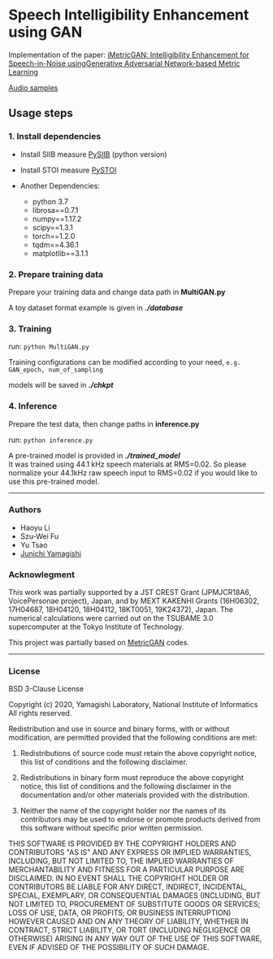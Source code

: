 # Speech Intelligibility Enhancement using GAN 	

Implementation of the paper: [iMetricGAN: Intelligibility Enhancement for Speech-in-Noise usingGenerative Adversarial Network-based Metric Learning](https://arxiv.org/abs/2004.00932)

[Audio samples](https://nii-yamagishilab.github.io/samples-iMetricGAN)

## Usage steps

### 1. Install dependencies

* Install SIIB measure [PySIIB](https://github.com/kamo-naoyuki/pySIIB) (python version)

* Install STOI measure [PySTOI](https://github.com/mpariente/pystoi)

* Another Dependencies:
    * python 3.7
    * librosa==0.7.1
    * numpy==1.17.2
    * scipy==1.3.1
    * torch==1.2.0
    * tqdm==4.36.1
    * matplotlib==3.1.1

### 2. Prepare training data

Prepare your training data and change data path in **MultiGAN.py**

A toy dataset format example is given in ***./database***

### 3. Training

run: `python MultiGAN.py`

Training configurations can be modified according to your need, `e.g. GAN_epoch, num_of_sampling`

models will be saved in ***./chkpt*** 

### 4. Inference

Prepare the test data, then change paths in **inference.py**

run: `python inference.py`

A pre-trained model is provided in  ***./trained_model***  <br/>It was trained using 44.1 kHz speech materials at RMS=0.02. So please normalize your 44.1kHz raw speech input to RMS=0.02 if you would like to use this pre-trained model.

---

### Authors
* Haoyu Li
* Szu-Wei Fu
* Yu Tsao
* [Junichi Yamagishi](https://nii-yamagishilab.github.io/)

### Acknowlegment

This work was partially supported by a JST CREST Grant (JPMJCR18A6, VoicePersonae project), Japan, and by MEXT KAKENHI Grants (16H06302, 17H04687, 18H04120, 18H04112, 18KT0051, 19K24372), Japan. The numerical calculations were carried out on the TSUBAME 3.0 supercomputer at the Tokyo Institute of Technology.


This project was partially based on [MetricGAN](https://github.com/JasonSWFu/MetricGAN) codes.


---
### License

BSD 3-Clause License

Copyright (c) 2020, Yamagishi Laboratory, National Institute of Informatics
All rights reserved.

Redistribution and use in source and binary forms, with or without
modification, are permitted provided that the following conditions are met:

1. Redistributions of source code must retain the above copyright notice, this
   list of conditions and the following disclaimer.

2. Redistributions in binary form must reproduce the above copyright notice,
   this list of conditions and the following disclaimer in the documentation
   and/or other materials provided with the distribution.

3. Neither the name of the copyright holder nor the names of its
   contributors may be used to endorse or promote products derived from
   this software without specific prior written permission.

THIS SOFTWARE IS PROVIDED BY THE COPYRIGHT HOLDERS AND CONTRIBUTORS "AS IS"
AND ANY EXPRESS OR IMPLIED WARRANTIES, INCLUDING, BUT NOT LIMITED TO, THE
IMPLIED WARRANTIES OF MERCHANTABILITY AND FITNESS FOR A PARTICULAR PURPOSE ARE
DISCLAIMED. IN NO EVENT SHALL THE COPYRIGHT HOLDER OR CONTRIBUTORS BE LIABLE
FOR ANY DIRECT, INDIRECT, INCIDENTAL, SPECIAL, EXEMPLARY, OR CONSEQUENTIAL
DAMAGES (INCLUDING, BUT NOT LIMITED TO, PROCUREMENT OF SUBSTITUTE GOODS OR
SERVICES; LOSS OF USE, DATA, OR PROFITS; OR BUSINESS INTERRUPTION) HOWEVER
CAUSED AND ON ANY THEORY OF LIABILITY, WHETHER IN CONTRACT, STRICT LIABILITY,
OR TORT (INCLUDING NEGLIGENCE OR OTHERWISE) ARISING IN ANY WAY OUT OF THE USE
OF THIS SOFTWARE, EVEN IF ADVISED OF THE POSSIBILITY OF SUCH DAMAGE.
